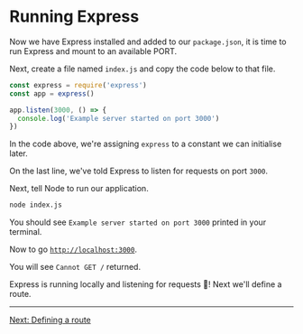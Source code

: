 # Running Express

Now we have Express installed and added to our `package.json`, it is time to run Express and mount to an available PORT.

Next, create a file named `index.js` and copy the code below to that file.

```javascript
const express = require('express')
const app = express()

app.listen(3000, () => {
  console.log('Example server started on port 3000')
})
```

In the code above, we're assigning `express` to a constant we can initialise later.

On the last line, we've told Express to listen for requests on port `3000`.

Next, tell Node to run our application.

```bash
node index.js
```

You should see `Example server started on port 3000` printed in your terminal.

Now to go  [`http://localhost:3000`](http://localhost:3000/).

You will see `Cannot GET /` returned.

Express is running locally and listening for requests 💯! Next we'll define a route.

---

[Next: Defining a route](../lessons/03-defining-a-route)
